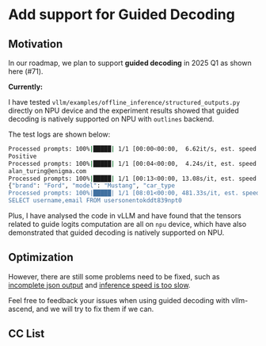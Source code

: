 # Add support for Guided Decoding

## Motivation

In our roadmap, we plan to support **guided decoding** in 2025 Q1 as shown here (#71).

**Currently:**

I have tested `vllm/examples/offline_inference/structured_outputs.py` directly on NPU device and the experiment results showed that guided decoding is natively supported on NPU with `outlines` backend.

The test logs are shown below:

```bash
Processed prompts: 100%|█████| 1/1 [00:00<00:00,  6.62it/s, est. speed input: 73.09 toks/s, output: 13.29 toks/s]
Positive
Processed prompts: 100%|█████| 1/1 [00:04<00:00,  4.24s/it, est. speed input: 7.54 toks/s, output: 1.89 toks/s]
alan_turing@enigma.com
Processed prompts: 100%|█████| 1/1 [00:13<00:00, 13.08s/it, est. speed input: 1.68 toks/s, output: 1.22 toks/s]
{"brand": "Ford", "model": "Mustang", "car_type
Processed prompts: 100%|█████| 1/1 [08:01<00:00, 481.33s/it, est. speed input: 0.04 toks/s, output: 0.03 toks/s]
SELECT username,email FROM usersonentokddt839npt0
```

Plus, I have analysed the code in vLLM and have found that the tensors related to guide logits computation are all on `npu` device, which have also  demonstrated that guided decoding is natively supported on NPU.

## Optimization

However, there are still some problems need to be fixed, such as [<u>incomplete json output</u>](https://github.com/vllm-project/vllm/issues/13683) and [<u>inference speed is too slow</u>](https://github.com/vllm-project/vllm/issues/13821).

Feel free to feedback your issues when using guided decoding with vllm-ascend, and we will try to fix them if we can.

## CC List
